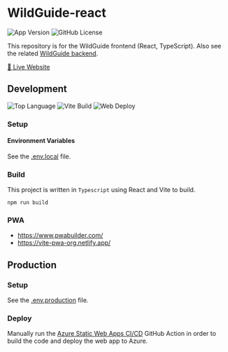 # WildGuide-react
![App Version](https://img.shields.io/github/package-json/v/HenryDeLange/WildGuide-react)
![GitHub License](https://img.shields.io/github/license/HenryDeLange/WildGuide-react)

This repository is for the WildGuide frontend (React, TypeScript). Also see the related [WildGuide backend](https://github.com/HenryDeLange/WildGuide-spring).

[🦉 Live Website](https://wildguide.mywild.co.za)

## Development

![Top Language](https://img.shields.io/github/languages/top/HenryDeLange/WildGuide-react)
![Vite Build](https://img.shields.io/github/actions/workflow/status/HenryDeLange/WildGuide-react/react-source-build.yml?label=vite%20build)
![Web Deploy](https://img.shields.io/github/actions/workflow/status/HenryDeLange/WildGuide-react/azure-static-web-apps-jolly-beach-0d7ffc003.yml?label=static%20web%20deploy)

### Setup

#### Environment Variables

See the [.env.local](./.env.local) file.

### Build

This project is written in `Typescript` using React and Vite to build.

`npm run build`

### PWA
- https://www.pwabuilder.com/
- https://vite-pwa-org.netlify.app/

## Production

### Setup

See the [.env.production](./.env.production) file.

### Deploy

Manually run the [Azure Static Web Apps CI/CD](https://github.com/HenryDeLange/WildGuide-react/actions/workflows/azure-static-web-apps-jolly-beach-0d7ffc003.yml) GitHub Action in order to build the code and deploy the web app to Azure.
